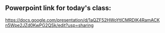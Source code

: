 ## Powerpoint link for today's class: 

https://docs.google.com/presentation/d/1aQZF52HWoYtICMRDIK4RamACKn5Wpe2JZd0KwPG2QSk/edit?usp=sharing 